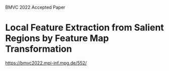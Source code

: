 BMVC 2022 Accepted Paper
# **Local Feature Extraction from Salient Regions by Feature Map Transformation**

https://bmvc2022.mpi-inf.mpg.de/552/
